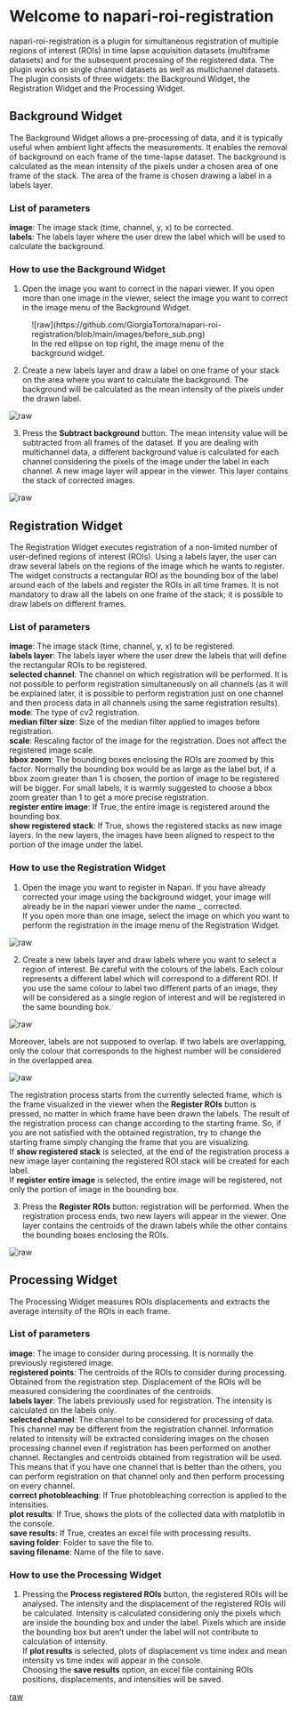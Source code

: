 # Welcome to napari-roi-registration

napari-roi-registration is a plugin for simultaneous registration of multiple regions of interest (ROIs) in time lapse acquisition datasets (multiframe datasets) and for the subsequent processing of the registered data. The plugin works on single channel datasets as well as multichannel datasets.
The plugin consists of three widgets: the Background Widget, the Registration Widget and the Processing Widget. 

## Background Widget

The Background Widget allows a pre-processing of data, and it is typically useful when ambient light affects the measurements. It enables the removal of background on each frame of the time-lapse dataset. The background is calculated as the mean intensity of the pixels under a chosen area of one frame of the stack. The area of the frame is chosen drawing a label in a labels layer. 

### List of parameters

**image**: The image stack (time, channel, y, x) to be corrected.  
**labels**: The labels layer where the user drew the label which will be used to calculate the background.

### How to use the Background Widget

1. Open the image you want to correct in the napari viewer. If you open more than one image in the viewer, select the image you want to correct in the image menu of the Background Widget. 

<figure markdown>
![raw](https://github.com/GiorgiaTortora/napari-roi-registration/blob/main/images/before_sub.png)
<figcaption>In the red ellipse on top right, the image menu of the background widget.</figcaption>
</figure>

2. Create a new labels layer and draw a label on one frame of your stack on the area where you want to calculate the background. The background will be calculated as the mean intensity of the pixels under the drawn label.

![raw](https://github.com/GiorgiaTortora/napari-roi-registration/blob/main/images/background.png)

3. Press the **Subtract background** button. The mean intensity value will be subtracted from all frames of the dataset. If you are dealing with multichannel data, a different background value is calculated for each channel considering the pixels of the image under the label in each channel. 
A new image layer will appear in the viewer. This layer contains the stack of corrected images.

![raw](https://github.com/GiorgiaTortora/napari-roi-registration/blob/main/images/after_sub.png)

## Registration Widget

The Registration Widget executes registration of a non-limited number of user-defined regions of interest (ROIs). Using a labels layer, the user can draw several labels on the regions of the image which he wants to register. The widget constructs a rectangular ROI as the bounding box of the label around each of the labels and register the ROIs in all time frames. It is not mandatory to draw all the labels on one frame of the stack; it is possible to draw labels on different frames. 

### List of parameters

**image**: The image stack (time, channel, y, x) to be registered.  
**labels layer**: The labels layer where the user drew the labels that will define the rectangular ROIs to be registered.  
**selected channel**: The channel on which registration will be performed. It is not possible to perform registration simultaneously on all channels (as it will be explained later, it is possible to perform registration just on one channel and then process data in all channels using the same registration results).  
**mode**: The type of cv2 registration.  
**median filter size**: Size of the median filter applied to images before registration.  
**scale**: Rescaling factor of the image for the registration. Does not affect the registered image scale.  
**bbox zoom**: The bounding boxes enclosing the ROIs are zoomed by this factor. Normally the bounding box would be as large as the label but, if a bbox zoom greater than 1 is chosen, the portion of image to be registered will be bigger. For small labels, it is warmly suggested to choose a bbox zoom greater than 1 to get a more precise registration.  
**register entire image**: If True, the entire image is registered around the bounding box.  
**show registered stack**: If True, shows the registered stacks as new image layers. In the new layers, the images have been aligned to respect to the portion of the image under the label.  

### How to use the Registration Widget

1. Open the image you want to register in Napari. If you have already corrected your image using the background widget, your image will already be in the napari viewer under the name <original name of the image>_ corrected.  
If you open more than one image, select the image on which you want to perform the registration in the image menu of the Registration Widget.

![raw](https://github.com/GiorgiaTortora/napari-roi-registration/blob/main/images/before_reg.png)

2. Create a new labels layer and draw labels where you want to select a region of interest. Be careful with the colours of the labels. Each colour represents a different label which will correspond to a different ROI. If you use the same colour to label two different parts of an image, they will be considered as a single region of interest and will be registered in the same bounding box.  

![raw](github.com/GiorgiaTortora/napari-roi-registration/blob/main/images/double_label.png)

Moreover, labels are not supposed to overlap. If two labels are overlapping, only the colour that corresponds to the highest number will be considered in the overlapped area.

![raw](https://github.com/GiorgiaTortora/napari-roi-registration/blob/main/images/labels_numbers.png)

The registration process starts from the currently selected frame, which is the frame visualized in the viewer when the **Register ROIs** button is pressed, no matter in which frame have been drawn the labels. The result of the registration process can change according to the starting frame. So, if you are not satisfied with the obtained registration, try to change the starting frame simply changing the frame that you are visualizing.  
If **show registered stack** is selected, at the end of the registration process a new image layer containing the registered ROI stack will be created for each label.  
If **register entire image** is selected, the entire image will be registered, not only the portion of image in the bounding box.

3. Press the **Register ROIs** button: registration will be performed. When the registration process ends, two new layers will appear in the viewer. One layer contains the centroids of the drawn labels while the other contains the bounding boxes enclosing the ROIs.

![raw](https://github.com/GiorgiaTortora/napari-roi-registration/blob/main/images/after_reg.png)

## Processing Widget

The Processing Widget measures ROIs displacements and extracts the average intensity of the ROIs in each frame.

### List of parameters

**image**: The image to consider during processing. It is normally the previously registered image.  
**registered points**: The centroids of the ROIs to consider during processing. Obtained from the registration step. Displacement of the ROIs will be measured considering the coordinates of the centroids.  
**labels layer**: The labels previously used for registration. The intensity is calculated on the labels only.  
**selected channel**: The channel to be considered for processing of data. This channel may be different from the registration channel. Information related to intensity will be extracted considering images on the chosen processing channel even if registration has been performed on another channel. Rectangles and centroids obtained from registration will be used. This means that if you have one channel that is better than the others, you can perform registration on that channel only and then perform processing on every channel.  
**correct photobleaching**: If True photobleaching correction is applied to the intensities.  
**plot results**: If True, shows the plots of the collected data with matplotlib in the console.  
**save results**: If True, creates an excel file with processing results.  
**saving folder**: Folder to save the file to.  
**saving filename**: Name of the file to save.  

### How to use the Processing Widget

1. Pressing the **Process registered ROIs** button, the registered ROIs will be analysed. The intensity and the displacement of the registered ROIs will be calculated. Intensity is calculated considering only the pixels which are inside the bounding box and under the label. Pixels which are inside the bounding box but aren’t under the label will not contribute to calculation of intensity.   
If **plot results** is selected, plots of displacement vs time index and mean intensity vs time index will appear in the console.  
Choosing the **save results** option, an excel file containing ROIs positions, displacements, and intensities will be saved. 

[raw](https://github.com/GiorgiaTortora/napari-roi-registration/blob/main/images/plots.png) 



